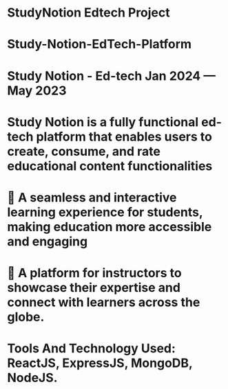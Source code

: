 # StudyNotion Edtech Project
# Study-Notion-EdTech-Platform
# Study Notion - Ed-tech Jan 2024 — May 2023 
# Study Notion is a fully functional ed-tech platform that enables users to create, consume, and rate educational content functionalities
#  A seamless and interactive learning experience for students, making education more accessible and engaging
#  A platform for instructors to showcase their expertise and connect with learners across the globe.
# Tools And Technology Used: ReactJS, ExpressJS, MongoDB, NodeJS.
